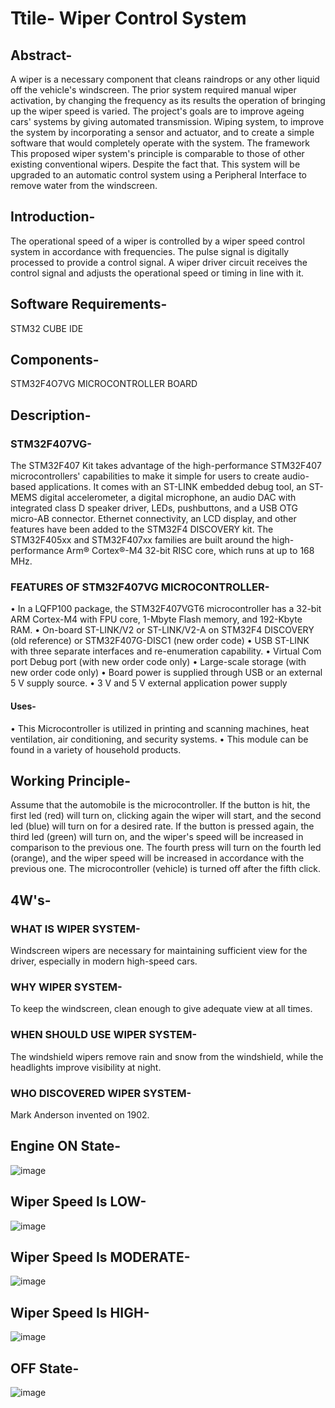# Ttile- Wiper Control System

## Abstract-
A wiper is a necessary component that cleans raindrops or any other liquid off the vehicle's windscreen. The prior system required manual wiper activation, by changing the frequency as its results the operation of bringing up the wiper speed is varied. The project's goals are to improve ageing cars' systems by giving automated transmission. Wiping system, to improve the system by incorporating a sensor and actuator, and to create a simple software that would completely operate with the system. The framework This proposed wiper system's principle is comparable to those of other existing conventional wipers. Despite the fact that. This system will be upgraded to an automatic control system using a Peripheral Interface to remove water from the windscreen.

## Introduction- 
The operational speed of a wiper is controlled by a wiper speed control system in accordance with frequencies. The pulse signal is digitally processed to provide a control signal. A wiper driver circuit receives the control signal and adjusts the operational speed or timing in line with it.

## Software Requirements-
STM32 CUBE IDE

## Components-
STM32F4O7VG MICROCONTROLLER BOARD

## Description-
### STM32F407VG-
The STM32F407 Kit takes advantage of the high-performance STM32F407 microcontrollers' capabilities to make it simple for users to create audio-based applications. It comes with an ST-LINK embedded debug tool, an ST-MEMS digital accelerometer, a digital microphone, an audio DAC with integrated class D speaker driver, LEDs, pushbuttons, and a USB OTG micro-AB connector. Ethernet connectivity, an LCD display, and other features have been added to the STM32F4 DISCOVERY kit. The STM32F405xx and STM32F407xx families are built around the high-performance Arm® Cortex®-M4 32-bit RISC core, which runs at up to 168 MHz.

### FEATURES OF STM32F407VG MICROCONTROLLER-
•	In a LQFP100 package, the STM32F407VGT6 microcontroller has a 32-bit ARM Cortex-M4 with FPU core, 1-Mbyte Flash memory, and 192-Kbyte RAM.
•	On-board ST-LINK/V2 or ST-LINK/V2-A on STM32F4 DISCOVERY (old reference) or STM32F407G-DISC1 (new order code)
•	USB ST-LINK with three separate interfaces and re-enumeration capability.
•	Virtual Com port Debug port (with new order code only)
•	Large-scale storage (with new order code only)
•	Board power is supplied through USB or an external 5 V supply source.
•	3 V and 5 V external application power supply
#### Uses-
•	This Microcontroller is utilized in printing and scanning machines, heat ventilation, air conditioning, and security systems.
•	This module can be found in a variety of household products.

## Working Principle-

Assume that the automobile is the microcontroller. If the button is hit, the first led (red) will turn on, clicking again the wiper will start, and the second led (blue) will turn on for a desired rate. If the button is pressed again, the third led (green) will turn on, and the wiper's speed will be increased in comparison to the previous one. The fourth press will turn on the fourth led (orange), and the wiper speed will be increased in accordance with the previous one. The microcontroller (vehicle) is turned off after the fifth click.

## 4W's-

### WHAT IS WIPER SYSTEM-
Windscreen wipers are necessary for maintaining sufficient view for the driver, especially in modern high-speed cars.

### WHY WIPER SYSTEM-
To keep the windscreen, clean enough to give adequate view at all times.

### WHEN SHOULD USE WIPER SYSTEM-
The windshield wipers remove rain and snow from the windshield, while the headlights improve visibility at night.

### WHO DISCOVERED WIPER SYSTEM-
Mark Anderson invented on 1902.

## Engine ON State-

![image](https://user-images.githubusercontent.com/100043455/168341249-0825c138-ff89-42a8-a341-17ffa206106d.png)

## Wiper Speed Is LOW-

![image](https://user-images.githubusercontent.com/100043455/168341554-c16cef9a-cf05-48d2-bd25-9da47d0c3615.png)

## Wiper Speed  Is MODERATE-

![image](https://user-images.githubusercontent.com/100043455/168341652-4ad0e88b-035c-44eb-b279-79f79d2f0b0f.png)

## Wiper Speed Is HIGH-

![image](https://user-images.githubusercontent.com/100043455/168341697-e2c17483-8fb9-44ca-bb9c-1d763e923718.png)

## OFF State-

![image](https://user-images.githubusercontent.com/100043455/168341760-6bc740c3-2101-4c14-be31-bb0b24c4eb06.png)




